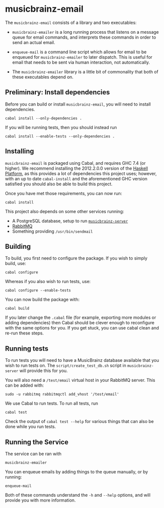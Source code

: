 # musicbrainz-email

The `musicbrainz-email` consists of a library and two executables:

- `musicbrainz-emailer` is a long running process that listens on a message
  queue for email commands, and interprets these commands in order to send an
  actual email.

- `enqueue-mail` is a command line script which allows for email to be
  enqueued for `musicbrainz-emailer` to later dispatch. This is useful for
  email that needs to be sent via human interaction, not automatically.

- The `musicbrainz-emailer` library is a little bit of commonality that both
  of these executables depend on.


## Preliminary: Install dependencies

Before you can build or install `musicbrainz-email`, you will need to
install dependencies.

    cabal install --only-dependencies .

If you will be running tests, then you should instead run

    cabal install --enable-tests --only-dependencies .


## Installing

`musicbrainz-email` is packaged using Cabal, and requires GHC 7.4 (or
higher). We recommend installing the 2012.2.0.0 version of the [Haskell
Platform](http://haskell.org/platform), as this provides a lot of dependencies
this project uses; however, with an up to date `cabal-install` and the
aforementioned GHC version satisfied you should also be able to build this
project.

Once you have met those requirements, you can now run:

    cabal install

This project also depends on some other services running:

- A PostgreSQL database, setup to run [`musicbrainz-server`](http://github.com/metabrainz/musicbrainz-server)
- [RabbitMQ](http://rabbitmq.com)
- Something providing `/usr/bin/sendmail`


## Building

To build, you first need to configure the package. If you wish to simply build,
use:

    cabal configure

Whereas if you also wish to run tests, use:

    cabal configure --enable-tests

You can now build the package with:

    cabal build

If you later change the `.cabal` file (for example, exporting more modules or
adding dependencies) then Cabal should be clever enough to reconfigure with the
same options for you. If you get stuck, you can use cabal clean and re-run these
steps.


## Running tests

To run tests you will need to have a MusicBrainz database available that you
wish to run tests on. The `script/create_test_db.sh` script in
`musicbrainz-server` will provide this for you.

You will also need a `/test/email` virtual host in your RabbitMQ server. This
can be added with:

    sudo -u rabbitmq rabbitmqctl add_vhost '/test/email'

We use Cabal to run tests. To run all tests, run

    cabal test

Check the output of `cabal test --help` for various things that can also be done
while you run tests.


## Running the Service

The service can be ran with

    musicbrainz-emailer

You can enqueue emails by adding things to the queue manually, or by running:

    enqueue-mail

Both of these commands understand the `-h` and `--help` options, and will
provide you with more information.
